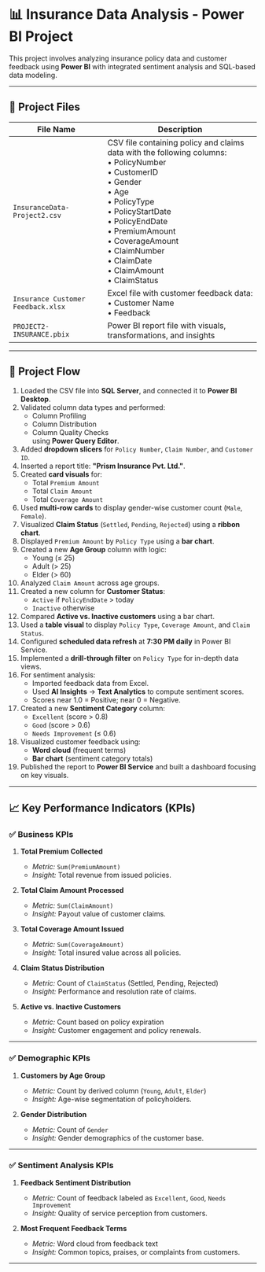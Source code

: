 # 📊 Insurance Data Analysis - Power BI Project

This project involves analyzing insurance policy data and customer feedback using **Power BI** with integrated sentiment analysis and SQL-based data modeling.

---

## 📁 Project Files

| File Name                        | Description                                                |
|----------------------------------|------------------------------------------------------------|
| `InsuranceData-Project2.csv`     | CSV file containing policy and claims data with the following columns:<br>• PolicyNumber<br>• CustomerID<br>• Gender<br>• Age<br>• PolicyType<br>• PolicyStartDate<br>• PolicyEndDate<br>• PremiumAmount<br>• CoverageAmount<br>• ClaimNumber<br>• ClaimDate<br>• ClaimAmount<br>• ClaimStatus |
| `Insurance Customer Feedback.xlsx` | Excel file with customer feedback data:<br>• Customer Name<br>• Feedback |
| `PROJECT2-INSURANCE.pbix`        | Power BI report file with visuals, transformations, and insights |

---

## 🔁 Project Flow

1. Loaded the CSV file into **SQL Server**, and connected it to **Power BI Desktop**.
2. Validated column data types and performed:
   - Column Profiling  
   - Column Distribution  
   - Column Quality Checks  
   using **Power Query Editor**.
3. Added **dropdown slicers** for `Policy Number`, `Claim Number`, and `Customer ID`.
4. Inserted a report title: **"Prism Insurance Pvt. Ltd."**.
5. Created **card visuals** for:
   - Total `Premium Amount`
   - Total `Claim Amount`
   - Total `Coverage Amount`
6. Used **multi-row cards** to display gender-wise customer count (`Male`, `Female`).
7. Visualized **Claim Status** (`Settled`, `Pending`, `Rejected`) using a **ribbon chart**.
8. Displayed `Premium Amount` by `Policy Type` using a **bar chart**.
9. Created a new **Age Group** column with logic:
   - Young (≤ 25)
   - Adult (> 25)
   - Elder (> 60)
10. Analyzed `Claim Amount` across age groups.
11. Created a new column for **Customer Status**:
    - `Active` if `PolicyEndDate` > today
    - `Inactive` otherwise
12. Compared **Active vs. Inactive customers** using a bar chart.
13. Used a **table visual** to display `Policy Type`, `Coverage Amount`, and `Claim Status`.
14. Configured **scheduled data refresh** at **7:30 PM daily** in Power BI Service.
15. Implemented a **drill-through filter** on `Policy Type` for in-depth data views.
16. For sentiment analysis:
    - Imported feedback data from Excel.
    - Used **AI Insights** → **Text Analytics** to compute sentiment scores.
    - Scores near 1.0 = Positive; near 0 = Negative.
17. Created a new **Sentiment Category** column:
    - `Excellent` (score > 0.8)
    - `Good` (score > 0.6)
    - `Needs Improvement` (≤ 0.6)
18. Visualized customer feedback using:
    - **Word cloud** (frequent terms)
    - **Bar chart** (sentiment category totals)
19. Published the report to **Power BI Service** and built a dashboard focusing on key visuals.

---

## 📈 Key Performance Indicators (KPIs)

### ✅ Business KPIs

1. **Total Premium Collected**  
   - *Metric:* `Sum(PremiumAmount)`  
   - *Insight:* Total revenue from issued policies.

2. **Total Claim Amount Processed**  
   - *Metric:* `Sum(ClaimAmount)`  
   - *Insight:* Payout value of customer claims.

3. **Total Coverage Amount Issued**  
   - *Metric:* `Sum(CoverageAmount)`  
   - *Insight:* Total insured value across all policies.

4. **Claim Status Distribution**  
   - *Metric:* Count of `ClaimStatus` (Settled, Pending, Rejected)  
   - *Insight:* Performance and resolution rate of claims.

5. **Active vs. Inactive Customers**  
   - *Metric:* Count based on policy expiration  
   - *Insight:* Customer engagement and policy renewals.

---

### ✅ Demographic KPIs

1. **Customers by Age Group**  
   - *Metric:* Count by derived column (`Young`, `Adult`, `Elder`)  
   - *Insight:* Age-wise segmentation of policyholders.

2. **Gender Distribution**  
   - *Metric:* Count of `Gender`  
   - *Insight:* Gender demographics of the customer base.

---

### ✅ Sentiment Analysis KPIs

1. **Feedback Sentiment Distribution**  
   - *Metric:* Count of feedback labeled as `Excellent`, `Good`, `Needs Improvement`  
   - *Insight:* Quality of service perception from customers.

2. **Most Frequent Feedback Terms**  
   - *Metric:* Word cloud from feedback text  
   - *Insight:* Common topics, praises, or complaints from customers.

---


